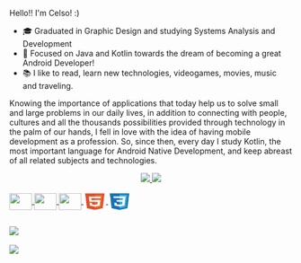 Hello!! I'm Celso! :) 

- 🎓 Graduated in Graphic Design and studying Systems Analysis and Development
- 🌱 Focused on Java and Kotlin towards the dream of becoming a great Android Developer!
- 📚 I like to read, learn new technologies, videogames, movies, music and traveling.

Knowing the importance of applications that today help us to solve small and large problems in our daily lives, in addition to connecting with people, cultures and all the thousands possibilities provided through technology in the palm of our hands, I fell in love with the idea of having mobile development as a profession. 
So, since then, every day I study Kotlin, the most important language for Android Native Development, and keep abreast of all related subjects and technologies.

<div align="center">
  <a href="https://github.com/celsodantasdev">
  <img height="180em" src="https://github-readme-stats.vercel.app/api?username=celsodantasdev&show_icons=true&theme=dracula&include_all_commits=true&count_private=true"/>
  <img height="180em" src="https://github-readme-stats.vercel.app/api/top-langs/?username=celsodantasdev&layout=compact&langs_count=7&theme=dracula"/>
</div>

<div style="display: inline_block"><br>
  <img align="center" height="30" width="40" src="https://cdn.jsdelivr.net/gh/devicons/devicon/icons/android/android-original.svg" />
  <img align="center" height="30" width="40" src="https://cdn.jsdelivr.net/gh/devicons/devicon/icons/kotlin/kotlin-original.svg" />
  <img align="center" height="30" width="40" src="https://cdn.jsdelivr.net/gh/devicons/devicon/icons/java/java-original.svg" />
  <img align="center" height="30" width="40" src="https://raw.githubusercontent.com/devicons/devicon/master/icons/html5/html5-original.svg">
  <img align="center" height="30" width="40" src="https://raw.githubusercontent.com/devicons/devicon/master/icons/css3/css3-original.svg">

</div>

 ##
 
<div> 

  <a href="https://www.instagram.com/celso.kt/" target="_blank"><img src="https://img.shields.io/badge/-Instagram-%23E4405F?style=for-the-badge&logo=instagram&logoColor=white" target="_blank"></a>

  <a href="https://www.linkedin.com/in/celso-dantas/" target="_blank"><img src="https://img.shields.io/badge/-LinkedIn-%230077B5?style=for-the-badge&logo=linkedin&logoColor=white" target="_blank"></a> 

 
</div>
